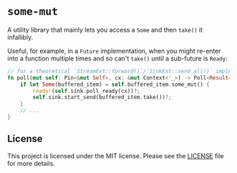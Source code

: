 # `some-mut`

A utility library that mainly lets you access a `Some` and then `take()` it infallibly.

Useful, for example, in a `Future` implementation, when you might re-enter into
a function multiple times and so can't `take()` until a sub-future is `Ready`:

```rust
// for a theoretical `StreamExt::forward()`/`SinkExt::send_all()` implementation:
fn poll(mut self: Pin<&mut Self>, cx: &mut Context<'_>) -> Poll<Result<(), Error>> {
    if let Some(buffered_item) = self.buffered_item.some_mut() {
        ready!(self.sink.poll_ready(cx))?;
        self.sink.start_send(buffered_item.take())?;
    }
    // ...
}
```

## License

This project is licensed under the MIT license. Please see the
[LICENSE](LICENSE) file for more details.
